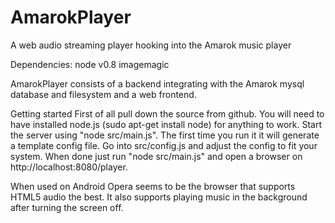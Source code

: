 AmarokPlayer
============

A web audio streaming player hooking into the Amarok music player

Dependencies:
    node v0.8
    imagemagic

AmarokPlayer consists of a backend integrating with the Amarok mysql database and filesystem and a web frontend.

Getting started
First of all pull down the source from github. You will need to have installed node.js (sudo apt-get install node) for anything to work. Start the server using "node src/main.js". The first time you run it it will generate a template config file. Go into src/config.js and adjust the config to fit your system. When done just run "node src/main.js" and open a browser on http://localhost:8080/player.

When used on Android Opera seems to be the browser that supports HTML5 audio the best. It also supports playing music in the background after turning the screen off.